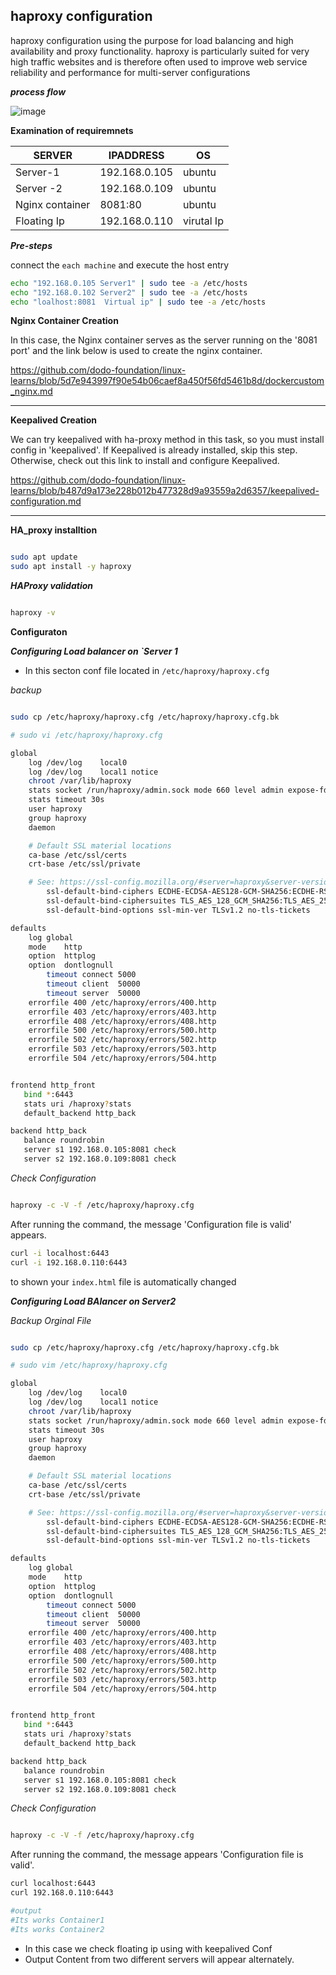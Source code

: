 ## haproxy configuration

haproxy configuration using the purpose for load balancing and high availability and proxy functionality. haproxy is particularly suited for very high traffic websites and is therefore often used to improve web service reliability and performance for multi-server configurations

_**process flow**_

![image](https://assets.digitalocean.com/articles/high_availability/ha-diagram-animated.gif)


**Examination of requiremnets**

|SERVER| IPADDRESS|OS|
|---|---|---|
|Server-1| 192.168.0.105| ubuntu |
|Server -2| 192.168.0.109| ubuntu |
|Nginx container| 8081:80 | ubuntu |
|Floating Ip| 192.168.0.110| virutal Ip|

_**Pre-steps**_

connect the `each machine` and execute the host entry

```bash
echo "192.168.0.105 Server1" | sudo tee -a /etc/hosts
echo "192.168.0.102 Server2" | sudo tee -a /etc/hosts
echo "loalhost:8081  Virtual ip" | sudo tee -a /etc/hosts
```

**Nginx Container Creation**

In this case, the Nginx container serves as the server running on the '8081 port' and the link below is used to create the nginx container.

https://github.com/dodo-foundation/linux-learns/blob/5d7e943997f90e54b06caef8a450f56fd5461b8d/dockercustom_nginx.md

---

**Keepalived Creation**

We can try keepalived with ha-proxy method in this task, so you must install config in 'keepalived'. If Keepalived is already installed, skip this step. Otherwise, check out this link to install and configure Keepalived.

https://github.com/dodo-foundation/linux-learns/blob/b487d9a173e228b012b477328d9a93559a2d6357/keepalived-configuration.md

---

**HA_proxy installtion**

```bash

sudo apt update 
sudo apt install -y haproxy

```

_**HAProxy validation**_

```bash

haproxy -v

```

**Configuraton**

_**Configuring Load balancer on `Server 1**_

* In this secton conf file located in `/etc/haproxy/haproxy.cfg`

_backup_

```bash 

sudo cp /etc/haproxy/haproxy.cfg /etc/haproxy/haproxy.cfg.bk

```

```bash
# sudo vi /etc/haproxy/haproxy.cfg

global
	log /dev/log	local0
	log /dev/log	local1 notice
	chroot /var/lib/haproxy
	stats socket /run/haproxy/admin.sock mode 660 level admin expose-fd listeners
	stats timeout 30s
	user haproxy
	group haproxy
	daemon

	# Default SSL material locations
	ca-base /etc/ssl/certs
	crt-base /etc/ssl/private

	# See: https://ssl-config.mozilla.org/#server=haproxy&server-version=2.0.3&config=intermediate
        ssl-default-bind-ciphers ECDHE-ECDSA-AES128-GCM-SHA256:ECDHE-RSA-AES128-GCM-SHA256:ECDHE-ECDSA-AES256-GCM-SHA384:ECDHE-RSA-AES256-GCM-SHA384:ECDHE-ECDSA-CHACHA20-POLY1305:ECDHE-RSA-CHACHA20-POLY1305:DHE-RSA-AES128-GCM-SHA256:DHE-RSA-AES256-GCM-SHA384
        ssl-default-bind-ciphersuites TLS_AES_128_GCM_SHA256:TLS_AES_256_GCM_SHA384:TLS_CHACHA20_POLY1305_SHA256
        ssl-default-bind-options ssl-min-ver TLSv1.2 no-tls-tickets

defaults
	log	global
	mode	http
	option	httplog
	option	dontlognull
        timeout connect 5000
        timeout client  50000
        timeout server  50000
	errorfile 400 /etc/haproxy/errors/400.http
	errorfile 403 /etc/haproxy/errors/403.http
	errorfile 408 /etc/haproxy/errors/408.http
	errorfile 500 /etc/haproxy/errors/500.http
	errorfile 502 /etc/haproxy/errors/502.http
	errorfile 503 /etc/haproxy/errors/503.http
	errorfile 504 /etc/haproxy/errors/504.http


frontend http_front
   bind *:6443
   stats uri /haproxy?stats
   default_backend http_back

backend http_back
   balance roundrobin
   server s1 192.168.0.105:8081 check
   server s2 192.168.0.109:8081 check
```

_Check Configuration_

```bash

haproxy -c -V -f /etc/haproxy/haproxy.cfg

```

After running the command, the message 'Configuration file is valid' appears. 

```bash 
curl -i localhost:6443
curl -i 192.168.0.110:6443
```

to shown your `index.html` file is automatically changed


_**Configuring Load BAlancer on Server2**_

_Backup Orginal File_

```bash 

sudo cp /etc/haproxy/haproxy.cfg /etc/haproxy/haproxy.cfg.bk

```

```bash
# sudo vim /etc/haproxy/haproxy.cfg

global
	log /dev/log	local0
	log /dev/log	local1 notice
	chroot /var/lib/haproxy
	stats socket /run/haproxy/admin.sock mode 660 level admin expose-fd listeners
	stats timeout 30s
	user haproxy
	group haproxy
	daemon

	# Default SSL material locations
	ca-base /etc/ssl/certs
	crt-base /etc/ssl/private

	# See: https://ssl-config.mozilla.org/#server=haproxy&server-version=2.0.3&config=intermediate
        ssl-default-bind-ciphers ECDHE-ECDSA-AES128-GCM-SHA256:ECDHE-RSA-AES128-GCM-SHA256:ECDHE-ECDSA-AES256-GCM-SHA384:ECDHE-RSA-AES256-GCM-SHA384:ECDHE-ECDSA-CHACHA20-POLY1305:ECDHE-RSA-CHACHA20-POLY1305:DHE-RSA-AES128-GCM-SHA256:DHE-RSA-AES256-GCM-SHA384
        ssl-default-bind-ciphersuites TLS_AES_128_GCM_SHA256:TLS_AES_256_GCM_SHA384:TLS_CHACHA20_POLY1305_SHA256
        ssl-default-bind-options ssl-min-ver TLSv1.2 no-tls-tickets

defaults
	log	global
	mode	http
	option	httplog
	option	dontlognull
        timeout connect 5000
        timeout client  50000
        timeout server  50000
	errorfile 400 /etc/haproxy/errors/400.http
	errorfile 403 /etc/haproxy/errors/403.http
	errorfile 408 /etc/haproxy/errors/408.http
	errorfile 500 /etc/haproxy/errors/500.http
	errorfile 502 /etc/haproxy/errors/502.http
	errorfile 503 /etc/haproxy/errors/503.http
	errorfile 504 /etc/haproxy/errors/504.http


frontend http_front
   bind *:6443
   stats uri /haproxy?stats
   default_backend http_back

backend http_back
   balance roundrobin
   server s1 192.168.0.105:8081 check
   server s2 192.168.0.109:8081 check
```

_Check Configuration_

```bash

haproxy -c -V -f /etc/haproxy/haproxy.cfg

```

After running the command, the message appears 'Configuration file is valid'. 

```bash 
curl localhost:6443
curl 192.168.0.110:6443

#output
#Its works Container1
#Its works Container2
```

* In this case we check floating ip using with keepalived Conf
* Output Content from two different servers will appear alternately.

